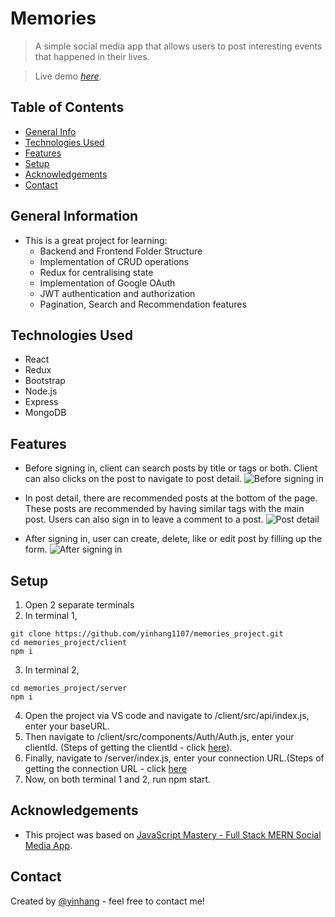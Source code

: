 # Memories

> A simple social media app that allows users to post interesting events that happened in their lives.

> Live demo [_here_](https://memories-9669.netlify.app/).

## Table of Contents

- [General Info](#general-information)
- [Technologies Used](#technologies-used)
- [Features](#features)
- [Setup](#setup)
- [Acknowledgements](#acknowledgements)
- [Contact](#contact)

## General Information

- This is a great project for learning: 
  - Backend and Frontend Folder Structure
  - Implementation of CRUD operations
  - Redux for centralising state 
  - Implementation of Google OAuth
  - JWT authentication and authorization
  - Pagination, Search and Recommendation features


## Technologies Used

- React
- Redux
- Bootstrap
- Node.js
- Express
- MongoDB

## Features

- Before signing in, client can search posts by title or tags or both. Client can also clicks on the post to navigate to post detail.
![Before signing in](https://s1.im.ge/2021/06/15/QJaSK.png)

- In post detail, there are recommended posts at the bottom of the page. These posts are recommended by having similar tags with the main post. Users can also sign in to leave a comment to a post.
![Post detail](https://i.im.ge/2021/07/06/FoYO1.png)

- After signing in, user can create, delete, like or edit post by filling up the form.
![After signing in](https://s1.im.ge/2021/06/15/QJLr8.png)

## Setup

1. Open 2 separate terminals
2. In terminal 1,
```
git clone https://github.com/yinhang1107/memories_project.git
cd memories_project/client
npm i
```
3. In terminal 2,
```
cd memories_project/server
npm i
```
4. Open the project via VS code and navigate to /client/src/api/index.js, enter your baseURL.
5. Then navigate to /client/src/components/Auth/Auth.js, enter your clientId. (Steps of getting the clientId - click [here](https://youtu.be/LKlO8vLvUao?t=3255)).
6. Finally, navigate to /server/index.js, enter your connection URL.(Steps of getting the connection URL - click [here](https://youtu.be/ngc9gnGgUdA?list=RDCMUCmXmlB4-HJytD7wek0Uo97A&t=622)
7. Now, on both terminal 1 and 2, run npm start.

## Acknowledgements
- This project was based on [JavaScript Mastery - Full Stack MERN Social Media App](https://www.youtube.com/playlist?list=PL6QREj8te1P7VSwhrMf3D3Xt4V6_SRkhu).

## Contact

Created by [@yinhang](https://yinhang.netlify.app/) - feel free to contact me!
